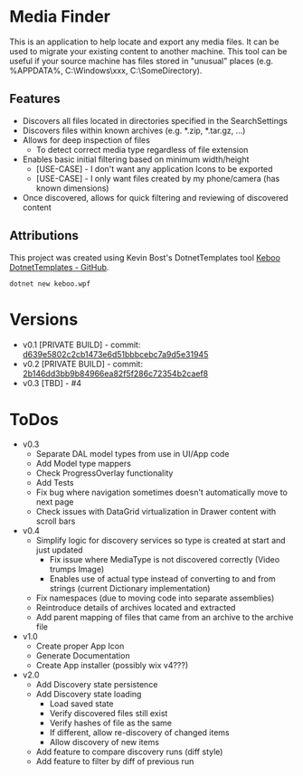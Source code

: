 # Media Finder
This is an application to help locate and export any media files.
It can be used to migrate your existing content to another machine.
This tool can be useful if your source machine has files stored in "unusual" places (e.g. %APPDATA%, C:\Windows\xxx, C:\SomeDirectory).

## Features
- Discovers all files located in directories specified in the SearchSettings
- Discovers files within known archives (e.g. *.zip, *.tar.gz, ...)
- Allows for deep inspection of files
  - To detect correct media type regardless of file extension
- Enables basic initial filtering based on minimum width/height
  - [USE-CASE] - I don't want any application Icons to be exported
  - [USE-CASE] - I only want files created by my phone/camera (has known dimensions)
- Once discovered, allows for quick filtering and reviewing of discovered content

## Attributions
This project was created using Kevin Bost's DotnetTemplates tool [Keboo DotnetTemplates - GitHub](https://github.com/Keboo/DotnetTemplates).
```cli
dotnet new keboo.wpf
```

# Versions
- v0.1 [PRIVATE BUILD] - commit: [d639e5802c2cb1473e6d51bbbcebc7a9d5e31945](https://github.com/thepinkmile/MediaFinder/commit/d639e5802c2cb1473e6d51bbbcebc7a9d5e31945)
- v0.2 [PRIVATE BUILD] - commit: [2b146dd3bb9b84966ea82f5f286c72354b2caef8](https://github.com/thepinkmile/MediaFinder/commit/2b146dd3bb9b84966ea82f5f286c72354b2caef8)
- v0.3 [TBD] - #4

# ToDos
- v0.3
  - Separate DAL model types from use in UI/App code
  - Add Model type mappers
  - Check ProgressOverlay functionality
  - Add Tests
  - Fix bug where navigation sometimes doesn't automatically move to next page
  - Check issues with DataGrid virtualization in Drawer content with scroll bars
- v0.4
  - Simplify logic for discovery services so type is created at start and just updated
    - Fix issue where MediaType is not discovered correctly (Video trumps Image)
    - Enables use of actual type instead of converting to and from strings (current Dictionary implementation)
  - Fix namespaces (due to moving code into separate assemblies)
  - Reintroduce details of archives located and extracted
  - Add parent mapping of files that came from an archive to the archive file
- v1.0
  - Create proper App Icon
  - Generate Documentation
  - Create App installer (possibly wix v4???)
- v2.0
  - Add Discovery state persistence
  - Add Discovery state loading
    - Load saved state
    - Verify discovered files still exist
    - Verify hashes of file as the same
    - If different, allow re-discovery of changed items
    - Allow discovery of new items
  - Add feature to compare discovery runs (diff style)
  - Add feature to filter by diff of previous run
